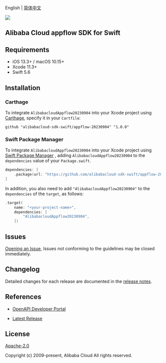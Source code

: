 English | [简体中文](README-CN.md)

![](https://aliyunsdk-pages.alicdn.com/icons/AlibabaCloud.svg)

## Alibaba Cloud appflow SDK for Swift

## Requirements

- iOS 13.3+ / macOS 10.15+
- Xcode 11.3+
- Swift 5.6

## Installation

### Carthage

To integrate `AlibabacloudAppflow20230904` into your Xcode project using [Carthage](https://github.com/Carthage/Carthage), specify it in your `Cartfile`:

```ogdl
github "alibabacloud-sdk-swift/appflow-20230904" "1.0.0"
```

### Swift Package Manager

To integrate `AlibabacloudAppflow20230904` into your Xcode project using [Swift Package Manager](https://swift.org/package-manager/) , adding `AlibabacloudAppflow20230904` to the `dependencies` value of your `Package.swift`.

```swift
dependencies: [
    .package(url: "https://github.com/alibabacloud-sdk-swift/appflow-20230904.git", from: "1.0.0")
]
```

In addition, you also need to add `"AlibabacloudAppflow20230904"` to the `dependencies` of the `target`, as follows:

```swift
.target(
    name: "<your-project-name>",
    dependencies: [
        "AlibabacloudAppflow20230904",
    ])
```

## Issues

[Opening an Issue](https://github.com/alibabacloud-sdk-swift/appflow-20230904/issues/new), Issues not conforming to the guidelines may be closed immediately.

## Changelog

Detailed changes for each release are documented in the [release notes](./ChangeLog.txt).

## References

* [OpenAPI Developer Portal](https://next.api.alibabacloud.com/home)
- [Latest Release](https://github.com/alibabacloud-sdk-swift/appflow-20230904)

## License

[Apache-2.0](http://www.apache.org/licenses/LICENSE-2.0)

Copyright (c) 2009-present, Alibaba Cloud All rights reserved.
